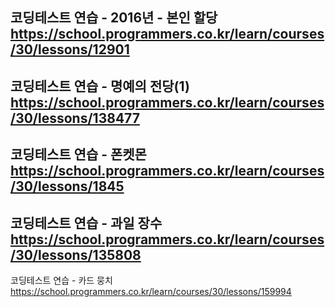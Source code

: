 코딩테스트 연습 - 2016년 - 본인 할당
https://school.programmers.co.kr/learn/courses/30/lessons/12901
----------
코딩테스트 연습 - 명예의 전당(1)
https://school.programmers.co.kr/learn/courses/30/lessons/138477
----------
코딩테스트 연습 - 폰켓몬
https://school.programmers.co.kr/learn/courses/30/lessons/1845
----------
코딩테스트 연습 - 과일 장수
https://school.programmers.co.kr/learn/courses/30/lessons/135808
----------
코딩테스트 연습 - 카드 뭉치
https://school.programmers.co.kr/learn/courses/30/lessons/159994